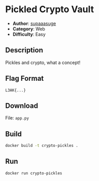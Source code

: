 # Pickled Crypto Vault
- **Author**: [supaaasuge](https://github.com/supaaasuge)
- **Category**: Web
- **Difficulty**: Easy

## Description
Pickles and crypto, what a concept!

## Flag Format
`L3AK{...}` 

## Download
File: `app.py`

## Build
```bash
docker build -t crypto-pickles .
```

## Run
```bash
docker run crypto-pickles
```